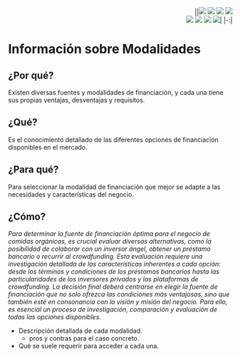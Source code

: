 <div align=right>

||[![](https://img.shields.io/badge/-Inicio-FFF?style=flat&logo=Emlakjet&logoColor=black)](/README.md) [![](https://img.shields.io/badge/-Introducción-FFF?style=flat&logo=abbrobotstudio&logoColor=black)](/documentos/intro.md) [![](https://img.shields.io/badge/-Modelos_de_lenguaje-FFF?style=flat&logo=LiveChat&logoColor=black)](/documentos/LLMs.md) [![](https://img.shields.io/badge/-Panorámica-FFF?style=flat&logo=openstreetmap&logoColor=black)](/documentos/panoramica.md)<br>  [![](https://img.shields.io/badge/-Prompts-FFF?style=flat&logo=Proton&logoColor=black)](/documentos/prompts/README.md) [![](https://img.shields.io/badge/-Ing,_de_prompts-FFF?style=flat&logo=googleearthengine&logoColor=black)](/documentos/ingenieriaDePrompts/README.md) [![](https://img.shields.io/badge/-Patrones-FFF?style=flat&logo=textpattern&logoColor=black)](/documentos/ingenieriaDePrompts/patrones/README.md) [![](https://img.shields.io/badge/-Casos_de_uso-FFF?style=flat&logo=gitbook&logoColor=black)](/documentos/casosDeUso/README.md)|
|-:|

</div>

# Información sobre Modalidades

## ¿Por qué?

Existen diversas fuentes y modalidades de financiación, y cada una tiene sus propias ventajas, desventajas y requisitos.

## ¿Qué?

Es el conocimiento detallado de las diferentes opciones de financiación disponibles en el mercado.

## ¿Para qué?

Para seleccionar la modalidad de financiación que mejor se adapte a las necesidades y características del negocio.

## ¿Cómo?

*Para determinar la fuente de financiación óptima para el negocio de comidas orgánicas, es crucial evaluar diversas alternativas, como la posibilidad de colaborar con un inversor ángel, obtener un préstamo bancario o recurrir al crowdfunding. Esta evaluación requiere una investigación detallada de las características inherentes a cada opción: desde los términos y condiciones de los préstamos bancarios hasta las particularidades de los inversores privados y las plataformas de crowdfunding. La decisión final deberá centrarse en elegir la fuente de financiación que no solo ofrezca las condiciones más ventajosas, sino que también esté en consonancia con la visión y misión del negocio. Para ello, es esencial un proceso de investigación, comparación y evaluación de todas las opciones disponibles.*

- Descripción detallada de cada modalidad.
  - pros y contras para el caso concreto.
- Qué se suele requerir para acceder a cada una.